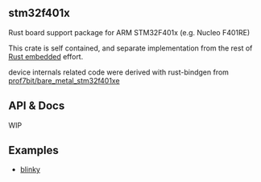 stm32f401x
---

Rust board support package for ARM STM32F401x (e.g. Nucleo F401RE)

This crate is self contained, and separate implementation from the rest of [Rust embedded](https://github.com/rust-embedded) effort.

device internals related code were derived with rust-bindgen from [prof7bit/bare_metal_stm32f401xe](https://github.com/prof7bit/bare_metal_stm32f401xe)

API & Docs
---
WIP

Examples
---

- [blinky](https://github.com/fudanchii/blinky-stm32f401x)


